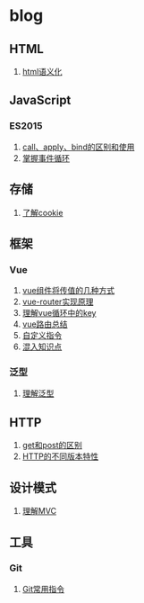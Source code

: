 # blog
## HTML
1. [html语义化](./article/HTML/html语义化.md)

## JavaScript
### ES2015
1. [call、apply、bind的区别和使用](./article/js/ES2015/bind、apply和call.md)
2. [掌握事件循环](./article/js/ES2015/掌握eventLoop.md)
## 存储
1. [了解cookie](./article/storage/了解cookie.md)
## 框架
### Vue
1. [vue组件将传值的几种方式](
article/frame/vue/vue传值的几种方式/组件间传值的几种方式.md
)
2. [vue-router实现原理](/article/frame/vue/vue-router实现原理.md)
3. [理解vue循环中的key](/article/frame/vue/vue的循环为什么要绑定key.md)
4. [vue路由总结](article/frame/vue/vue路由总结.md)
5. [自定义指令](article/frame/vue/自定义指令.md)
6. [混入知识点](article/frame/vue/混入知识点.md)

### 泛型
1. [理解泛型](./article/frame/typescript/理解泛型.md)

## HTTP
1. [get和post的区别](./article/http/get和post的区别.md)
2. [HTTP的不同版本特性](./article/http/HTTP协议的不同版本及区别.md)

## 设计模式
1. [理解MVC](./article/design%20patterns/理解MVC.md)

## 工具
### Git
1. [Git常用指令](./article/tool/git/git常用知识点.md)
